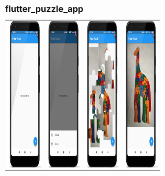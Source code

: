# flutter_puzzle_app

<table>
  <tr>
    <td><img src="screens/1_framed.png" width=270 height=480></td>
    <td><img src="screens/2_framed.png" width=270 height=480></td>
    <td><img src="screens/3_framed.png" width=270 height=480></td>
    <td><img src="screens/4_framed.png" width=270 height=480></td>
  </tr>
 </table>

